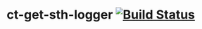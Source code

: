 # ct-get-sth-logger [![Build Status](https://travis-ci.org/secret-castle/ct-get-sth-logger.svg?branch=master)](https://travis-ci.org/secret-castle/ct-get-sth-logger)
